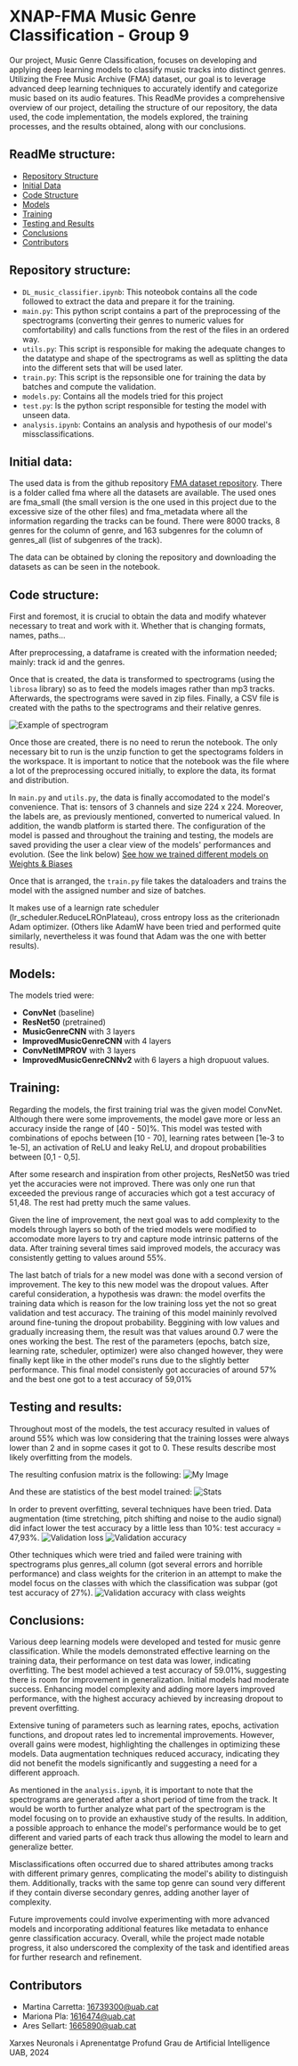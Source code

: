 # XNAP-FMA Music Genre Classification - Group 9
Our project, Music Genre Classification, focuses on developing and applying deep learning models to classify music tracks into distinct genres. Utilizing the Free Music Archive (FMA) dataset, our goal is to leverage advanced deep learning techniques to accurately identify and categorize music based on its audio features. This ReadMe provides a comprehensive overview of our project, detailing the structure of our repository, the data used, the code implementation, the models explored, the training processes, and the results obtained, along with our conclusions. 

## ReadMe structure:
- [Repository Structure](#repository-structure)
- [Initial Data](#initial-data)
- [Code Structure](#code-structure)
- [Models](#models)
- [Training](#training)
- [Testing and Results](#testing-and-results)
- [Conclusions](#conclusions)
- [Contributors](#contributors)

## Repository structure:
- `DL_music_classifier.ipynb`: This noteobok contains all the code followed to extract the data and prepare it for the training.
- `main.py`: This python script contains a part of the preprocessing of the spectrograms (converting their genres to numeric values for comfortability) and calls functions from the rest of the files in an ordered way.
- `utils.py`: This script is responsible for making the adequate changes to the datatype and shape of the spectrograms as well as splitting the data into the different sets that will be used later.  
- `train.py`: This script is the repsonsible one for training the data by batches and compute the validation.
- `models.py`: Contains all the models tried for this project
- `test.py`: Is the python script responsible for testing the model with unseen data. 
- `analysis.ipynb`: Contains an analysis and hypothesis of our model's missclassifications. 

## Initial data:
The used data is from the github repository [FMA dataset repository](https://github.com/mdeff/fma.git). There is a folder called fma where all the datasets are available. The used ones are fma_small (the small version is the one used in this project due to the excessive size of the other files) and fma_metadata where all the information regarding the tracks can be found. 
There were 8000 tracks, 8 genres for the column of genre, and 163 subgenres for the column of genres_all (list of subgenres of the track). 

The data can be obtained by cloning the repository and downloading the datasets as can be seen in the notebook. 

## Code structure:
First and foremost, it is crucial to obtain the data and modify whatever necessary to treat and work with it. Whether that is changing formats, names, paths...

After preprocessing, a dataframe is created with the information needed; mainly: track id and the genres.

Once that is created, the data is transformed to spectrograms (using the `librosa` library) so as to feed the models images rather than mp3 tracks. Afterwards, the spectrograms were saved in zip files. Finally, a CSV file is created with the paths to the spectrograms and their relative genres. 

![Example of spectrogram](images/image4.jpg)

Once those are created, there is no need to rerun the notebook. The only necessary bit to run is the unzip function to get the spectograms folders in the workspace. 
It is important to notice that the notebook was the file where a lot of the preprocessing occured initially, to explore the data, its format and distribution. 

In `main.py` and `utils.py`, the data is finally accomodated to the model's convenience. That is: tensors of 3 channels and size 224 x 224. Moreover, the labels are, as previously mentioned, converted to numerical valued. In addition, the wandb platform is started there. The configuration of the model is passed and throughout the training and testing, the models are saved providing the user a clear view of the models' performances and evolution. (See the link below)
[See how we trained different models on Weights & Biases](https://wandb.ai/projectdeeplearning/Name?nw=nwusermartinacarrettab)

Once that is arranged, the `train.py` file takes the dataloaders and trains the model with the assigned number and size of batches. 

It makes use of a learnign rate scheduler (lr_scheduler.ReduceLROnPlateau), cross entropy loss as the criterionadn Adam optimizer. (Others like AdamW have been tried and performed quite similarly, nevertheless it was found that Adam was the one with better results). 

## Models:
The models tried were: 
- **ConvNet** (baseline)
- **ResNet50** (pretrained)
- **MusicGenreCNN** with 3 layers
- **ImprovedMusicGenreCNN** with 4 layers
- **ConvNetIMPROV** with 3 layers
- **ImprovedMusicGenreCNNv2** with 6 layers a high dropuout values. 

## Training:
Regarding the models, the first training trial was the given model ConvNet. Although there were some improvements, the model gave more or less an accuracy inside the range of [40 - 50]%. This model was tested with combinations of epochs between [10 - 70], learning rates between [1e-3 to 1e-5], an activation of ReLU and leaky ReLU, and dropout probabilities between [0,1 - 0,5].

After some research and inspiration from other projects, ResNet50 was tried yet the accuracies were not improved. There was only one run that exceeded the previous range of accuracies which got a test accuracy of 51,48. The rest had pretty much the same values.

Given the line of improvement, the next goal was to add complexity to the models through layers so both of the tried models were modified to accomodate more layers to try and capture mode intrinsic patterns of the data. After training several times said improved models, the accuracy was consistently getting to values around 55%. 

The last batch of trials for a new model was done with a second version of improvement. The key to this new model was the dropout values. After careful consideration, a hypothesis was drawn: the model overfits the training data which is reason for the low training loss yet the not so great validation and test accuracy. 
The training of this model maininly revolved around fine-tuning the dropout probability. Beggining with low values and gradually increasing them, the result was that values around 0.7 were the ones working the best. 
The rest of the parameters (epochs, batch size, learning rate, scheduler, optimizer) were also changed however, they were finally kept like in the other model's runs due to the slightly better performance. This final model consistenly got accuracies of around 57% and the best one got to a test accuracy of 59,01%

## Testing and results:
Throughout most of the models, the test accuracy resulted in values of around 55% which was low considering that the training losses were always lower than 2 and in sopme cases it got to 0. These results describe most likely overfitting from the models.

The resulting confusion matrix is the following:
![My Image](images/cm.jpg)

And these are statistics of the best model trained:
![Stats](images/image5.png)


In order to prevent overfitting, several techniques have been tried. Data augmentation (time stretching, pitch shifting and noise to the audio signal) did infact lower the test accuracy by a little less than 10%: test accuracy = 47,93%.
![Validation loss](images/image.png)
![Validation accuracy](images/image2.png)

Other techniques which were tried and failed were training with spectrograms plus genres_all column (got several errors and horrible performance) and class weights for the criterion in an attempt to make the model focus on the classes with which the classification was subpar (got test accuracy of 27%).
![Validation accuracy with class weights](images/image3.png)

## Conclusions:
Various deep learning models were developed and tested for music genre classification. While the models demonstrated effective learning on the training data, their performance on test data was lower, indicating overfitting. The best model achieved a test accuracy of 59.01%, suggesting there is room for improvement in generalization. Initial models had moderate success. Enhancing model complexity and adding more layers improved performance, with the highest accuracy achieved by increasing dropout to prevent overfitting.

Extensive tuning of parameters such as learning rates, epochs, activation functions, and dropout rates led to incremental improvements. However, overall gains were modest, highlighting the challenges in optimizing these models. Data augmentation techniques reduced accuracy, indicating they did not benefit the models significantly and suggesting a need for a different approach. 

As mentioned in the `analysis.ipynb`, it is important to note that the spectrograms are generated after a short period of time from the track. It would be worth to further analyze what part of the spectrogram is the model focusing on to provide an exhaustive study of the results. In addition, a possible approach to enhance the model's performance would be to get different and varied parts of each track thus allowing the model to learn and generalize better.  

Misclassifications often occurred due to shared attributes among tracks with different primary genres, complicating the model's ability to distinguish them. Additionally, tracks with the same top genre can sound very different if they contain diverse secondary genres, adding another layer of complexity.

Future improvements could involve experimenting with more advanced models and incorporating additional features like metadata to enhance genre classification accuracy. Overall, while the project made notable progress, it also underscored the complexity of the task and identified areas for further research and refinement.


## Contributors
- Martina Carretta: 16739300@uab.cat
- Mariona Pla: 1616474@uab.cat
- Ares Sellart: 1665890@uab.cat

Xarxes Neuronals i Aprenentatge Profund
Grau de Artificial Intelligence
UAB, 2024
